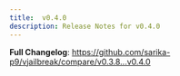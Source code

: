 ```yaml
---
title:  v0.4.0
description: Release Notes for v0.4.0
---
```


**Full Changelog**: https://github.com/sarika-p9/vjailbreak/compare/v0.3.8...v0.4.0
